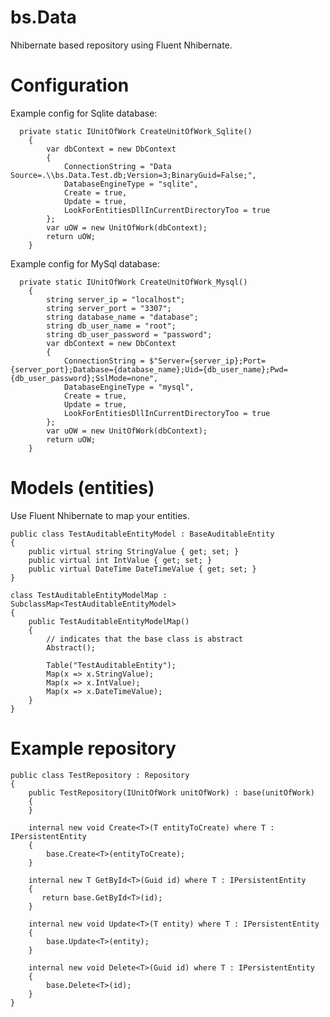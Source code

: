 # bs.Data
Nhibernate based repository using Fluent Nhibernate.

# Configuration
Example config for Sqlite database:

      private static IUnitOfWork CreateUnitOfWork_Sqlite()
        {
            var dbContext = new DbContext
            {
                ConnectionString = "Data Source=.\\bs.Data.Test.db;Version=3;BinaryGuid=False;",
                DatabaseEngineType = "sqlite",
                Create = true,
                Update = true,
                LookForEntitiesDllInCurrentDirectoryToo = true
            };
            var uOW = new UnitOfWork(dbContext);
            return uOW;
        }

Example config for MySql database:

      private static IUnitOfWork CreateUnitOfWork_Mysql()
        {
            string server_ip = "localhost";
            string server_port = "3307";
            string database_name = "database";
            string db_user_name = "root";
            string db_user_password = "password";
            var dbContext = new DbContext
            {
                ConnectionString = $"Server={server_ip};Port={server_port};Database={database_name};Uid={db_user_name};Pwd={db_user_password};SslMode=none",
                DatabaseEngineType = "mysql",
                Create = true,
                Update = true,
                LookForEntitiesDllInCurrentDirectoryToo = true
            };
            var uOW = new UnitOfWork(dbContext);
            return uOW;
        }

# Models (entities)
Use Fluent Nhibernate to map your entities.

    public class TestAuditableEntityModel : BaseAuditableEntity
    {
        public virtual string StringValue { get; set; }
        public virtual int IntValue { get; set; }
        public virtual DateTime DateTimeValue { get; set; }
    }

    class TestAuditableEntityModelMap : SubclassMap<TestAuditableEntityModel>
    {
        public TestAuditableEntityModelMap()
        {
            // indicates that the base class is abstract
            Abstract();

            Table("TestAuditableEntity");
            Map(x => x.StringValue);
            Map(x => x.IntValue);
            Map(x => x.DateTimeValue);
        }
    }

# Example repository

    public class TestRepository : Repository
    {
        public TestRepository(IUnitOfWork unitOfWork) : base(unitOfWork)
        {
        }

        internal new void Create<T>(T entityToCreate) where T : IPersistentEntity
        {
            base.Create<T>(entityToCreate);
        }

        internal new T GetById<T>(Guid id) where T : IPersistentEntity
        {
           return base.GetById<T>(id);
        }

        internal new void Update<T>(T entity) where T : IPersistentEntity
        {
            base.Update<T>(entity);
        }

        internal new void Delete<T>(Guid id) where T : IPersistentEntity
        {
            base.Delete<T>(id);
        }
    }
